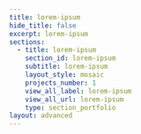 ```yaml
---
title: lorem-ipsum
hide_title: false
excerpt: lorem-ipsum
sections:
  - title: lorem-ipsum
    section_id: lorem-ipsum
    subtitle: lorem-ipsum
    layout_style: mosaic
    projects_number: 1
    view_all_label: lorem-ipsum
    view_all_url: lorem-ipsum
    type: section_portfolio
layout: advanced
---
```

